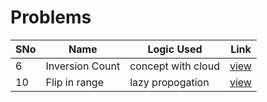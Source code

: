 # Problems

SNo | Name | Logic Used | Link |
----|------|------------|------|
6 | Inversion Count | concept with cloud | [view](%236_Inversion_Count.cpp)
10 | Flip in range | lazy propogation | [view](%2310_Flip_in_range.cpp)